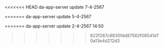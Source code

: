 <<<<<<< HEAD
da-app-server update 7-4-2567

=======
da-app-server update  5-4-2567

=======
da-app-server update  2-4-2567 14:50
>>>>>>> 822f287c8830fdd87562f08541d70a13e4d212d3
